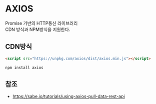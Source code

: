 # AXIOS

Promise 기반의 HTTP통신 라이브러리<br>
CDN 방식과 NPM방식을 지원한다.


## CDN방식

```HTML
<script src="https://unpkg.com/axios/dist/axios.min.js"></script>
```


```
npm install axios
```



## 참조
- https://sabe.io/tutorials/using-axios-pull-data-rest-api